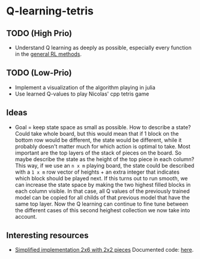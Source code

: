 # Q-learning-tetris

## TODO (High Prio)

- Understand Q learning as deeply as possible, especially every function in the [general RL methods](./Q-learning.jl).


## TODO (Low-Prio)

- Implement a visualization of the algorithm playing in julia
- Use learned Q-values to play Nicolas' cpp tetris game


## Ideas

- Goal = keep state space as small as possible. How to describe a state? Could take whole board, but this would mean that if 1 block on the bottom row would be different, the state would be different, while it probably doesn't matter much for which action is optimal to take. Most important are the top layers of the stack of pieces on the board. So maybe describe the state as the height of the top piece in each column? This way, if we use an `n x m` playing board, the state could be described with a `1 x m` row vector of heights + an extra integer that indicates which block should be played next. If this turns out to run smooth, we can increase the state space by making the two highest filled blocks in each column visible. In that case, all Q values of the previously trained model can be copied for all childs of that previous model that have the same top layer. Now the Q learning can continue to fine tune between the different cases of this second heighest collection we now take into account.

## Interesting resources

- [Simplified implementation 2x6 with 2x2 pieces](https://melax.github.io/tetris/tetris.html?fbclid=IwAR0ij-SX_MbPs2y9qCsr-IIGOWs0qJ1n0bgo8pS4JO73H_Yu3G6MLckH-qU) Documented code: [here](./tetris_height-2_2x2-pieces.cpp).
